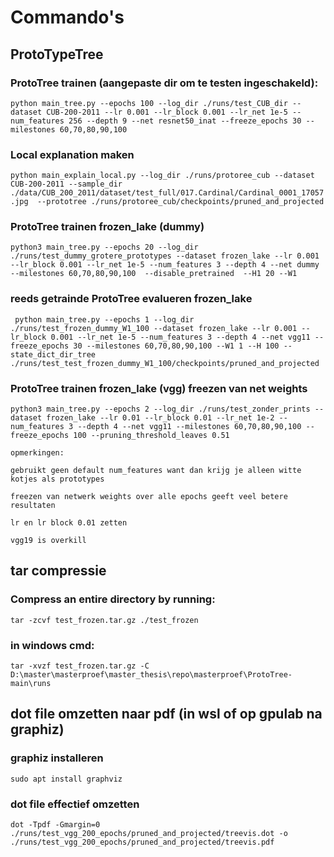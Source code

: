 # Commando's



## ProtoTypeTree

### ProtoTree trainen (aangepaste dir om te testen ingeschakeld):

```python main_tree.py --epochs 100 --log_dir ./runs/test_CUB_dir --dataset CUB-200-2011 --lr 0.001 --lr_block 0.001 --lr_net 1e-5 --num_features 256 --depth 9 --net resnet50_inat --freeze_epochs 30 --milestones 60,70,80,90,100```

### Local explanation maken

```python main_explain_local.py --log_dir ./runs/protoree_cub --dataset CUB-200-2011 --sample_dir ./data/CUB_200_2011/dataset/test_full/017.Cardinal/Cardinal_0001_17057.jpg  --prototree ./runs/protoree_cub/checkpoints/pruned_and_projected```

### ProtoTree trainen frozen_lake (dummy)

```python3 main_tree.py --epochs 20 --log_dir ./runs/test_dummy_grotere_prototypes --dataset frozen_lake --lr 0.001 --lr_block 0.001 --lr_net 1e-5 --num_features 3 --depth 4 --net dummy --milestones 60,70,80,90,100  --disable_pretrained  --H1 20 --W1  ```

### reeds getrainde ProtoTree evalueren frozen_lake 

``` python main_tree.py --epochs 1 --log_dir ./runs/test_frozen_dummy_W1_100 --dataset frozen_lake --lr 0.001 --lr_block 0.001 --lr_net 1e-5 --num_features 3 --depth 4 --net vgg11 --freeze_epochs 30 --milestones 60,70,80,90,100 --W1 1 --H 100 --state_dict_dir_tree ./runs/test_test_frozen_dummy_W1_100/checkpoints/pruned_and_projected```



### ProtoTree trainen frozen_lake (vgg) freezen van net weights

```python3 main_tree.py --epochs 2 --log_dir ./runs/test_zonder_prints --dataset frozen_lake --lr 0.01 --lr_block 0.01 --lr_net 1e-2 --num_features 3 --depth 4 --net vgg11 --milestones 60,70,80,90,100 --freeze_epochs 100 --pruning_threshold_leaves 0.51 ```







```text
opmerkingen:

gebruikt geen default num_features want dan krijg je alleen witte kotjes als prototypes

freezen van netwerk weights over alle epochs geeft veel betere resultaten

lr en lr block 0.01 zetten

vgg19 is overkill
```





## tar compressie

### Compress an entire directory by running:

```tar -zcvf test_frozen.tar.gz ./test_frozen```

### in windows cmd:

```tar -xvzf test_frozen.tar.gz -C D:\master\masterproef\master_thesis\repo\masterproef\ProtoTree-main\runs```





## dot file omzetten naar pdf (in wsl of op gpulab na graphiz)

### graphiz installeren

```
sudo apt install graphviz
```

### dot file effectief omzetten

```dot -Tpdf -Gmargin=0 ./runs/test_vgg_200_epochs/pruned_and_projected/treevis.dot -o ./runs/test_vgg_200_epochs/pruned_and_projected/treevis.pdf```

